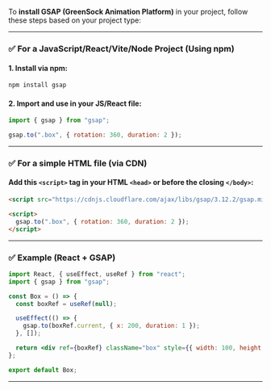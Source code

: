 To **install GSAP (GreenSock Animation Platform)** in your project, follow these steps based on your project type:

---

### ✅ **For a JavaScript/React/Vite/Node Project (Using npm)**

#### 1. Install via npm:

```bash
npm install gsap
```

#### 2. Import and use in your JS/React file:

```js
import { gsap } from "gsap";

gsap.to(".box", { rotation: 360, duration: 2 });
```

---

### ✅ **For a simple HTML file (via CDN)**

#### Add this `<script>` tag in your HTML `<head>` or before the closing `</body>`:

```html
<script src="https://cdnjs.cloudflare.com/ajax/libs/gsap/3.12.2/gsap.min.js"></script>

<script>
  gsap.to(".box", { rotation: 360, duration: 2 });
</script>
```

---

### ✅ Example (React + GSAP)

```jsx
import React, { useEffect, useRef } from "react";
import { gsap } from "gsap";

const Box = () => {
  const boxRef = useRef(null);

  useEffect(() => {
    gsap.to(boxRef.current, { x: 200, duration: 1 });
  }, []);

  return <div ref={boxRef} className="box" style={{ width: 100, height: 100, background: 'red' }} />;
};

export default Box;
```

---

